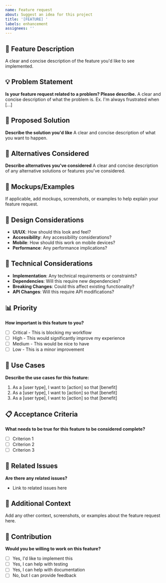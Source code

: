 ```yaml
---
name: Feature request
about: Suggest an idea for this project
title: '[FEATURE] '
labels: enhancement
assignees: ''
---
```


## 🚀 Feature Description

A clear and concise description of the feature you'd like to see implemented.

## 💡 Problem Statement

**Is your feature request related to a problem? Please describe.**
A clear and concise description of what the problem is. Ex. I'm always frustrated when [...]

## 🎯 Proposed Solution

**Describe the solution you'd like**
A clear and concise description of what you want to happen.

## 🔄 Alternatives Considered

**Describe alternatives you've considered**
A clear and concise description of any alternative solutions or features you've considered.

## 📸 Mockups/Examples

If applicable, add mockups, screenshots, or examples to help explain your feature request.

## 🎨 Design Considerations

- **UI/UX**: How should this look and feel?
- **Accessibility**: Any accessibility considerations?
- **Mobile**: How should this work on mobile devices?
- **Performance**: Any performance implications?

## 🔧 Technical Considerations

- **Implementation**: Any technical requirements or constraints?
- **Dependencies**: Will this require new dependencies?
- **Breaking Changes**: Could this affect existing functionality?
- **API Changes**: Will this require API modifications?

## 📊 Priority

**How important is this feature to you?**
- [ ] Critical - This is blocking my workflow
- [ ] High - This would significantly improve my experience
- [ ] Medium - This would be nice to have
- [ ] Low - This is a minor improvement

## 🎯 Use Cases

**Describe the use cases for this feature:**
1. As a [user type], I want to [action] so that [benefit]
2. As a [user type], I want to [action] so that [benefit]
3. As a [user type], I want to [action] so that [benefit]

## 📋 Acceptance Criteria

**What needs to be true for this feature to be considered complete?**

- [ ] Criterion 1
- [ ] Criterion 2
- [ ] Criterion 3

## 🔗 Related Issues

**Are there any related issues?**
- Link to related issues here

## 📝 Additional Context

Add any other context, screenshots, or examples about the feature request here.

## 🤝 Contribution

**Would you be willing to work on this feature?**
- [ ] Yes, I'd like to implement this
- [ ] Yes, I can help with testing
- [ ] Yes, I can help with documentation
- [ ] No, but I can provide feedback
